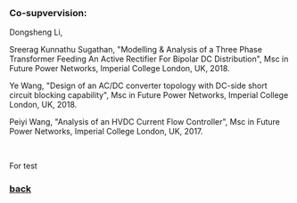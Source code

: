 
<br />

### Co-supvervision:

Dongsheng Li, 

Sreerag Kunnathu Sugathan, "Modelling & Analysis of a Three Phase Transformer Feeding An Active Rectifier For Bipolar DC Distribution", Msc in Future Power Networks, Imperial College London, UK, 2018.

Ye Wang, "Design of an AC/DC converter topology with DC-side short circuit blocking capability", Msc in Future Power Networks, Imperial College London, UK, 2018.

Peiyi Wang, "Analysis of an HVDC Current Flow Controller", Msc in Future Power Networks, Imperial College London, UK, 2017.

<br />

For test

### [back](https://yt-li.github.io/)
